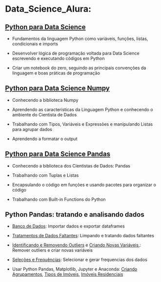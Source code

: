 # Data_Science_Alura:

## [Python para Data Science](https://github.com/IgorPereiraPinto/Data_Science_Alura/blob/main/Introdu%C3%A7%C3%A3o_Python.ipynb)
- Fundamentos da linguagem Python como variáveis, funções, listas, condicionais e imports 

- Desenvolver lógica de programação voltada para Data Science escrevendo e executando códigos em Python  

- Criar um notebook do zero, seguindo as principais convenções da linguagem e boas práticas de programação 

## [Python para Data Science Numpy](https://github.com/IgorPereiraPinto/Data_Science_Alura/blob/main/Python_Data_Science_Numpy.ipynb)
- Conhecendo a biblioteca Numpy

- Aprendendo as características da Linguagem Python e conhecendo o ambiente do Cientista de Dados

- Trabalhando com Tipos, Variáveis e Expressões e manipulando Listas para agrupar dados

- Aprendendo a formatar o output

## [Python para Data Science Pandas](https://github.com/IgorPereiraPinto/Data_Science_Alura/blob/main/Python_Data_Science_Numpy.ipynb)
- Conhecendo a biblioteca dos Cientistas de Dados: Pandas

- Trabalhando com Tuplas e Listas 

- Encapsulando o código em funções e usando pacotes para organizar o código

- Trabalhando com Built-in Functions do Python

## Python Pandas: tratando e analisando dados  

- [Banco de Dados](https://colab.research.google.com/drive/1J8c_mOq-ZDtNNV7szGFYy0mfTVauH-wo): Importar dados e exportar dataframes

- [Tratamentos de Dados Faltantes](https://colab.research.google.com/drive/1_oHphqROaUx4RgGUdq89DCxLas2Q-Xdk): Limpando e tratando dados faltantes

-  [Identificando e Removendo Outliers](https://colab.research.google.com/drive/1artZBFGzFymmcqNJgyZgfJw9qHI_zYLj) e [Criando Novas Variáveis](https://colab.research.google.com/drive/1HzhcCHAn_BiBQgwLPfAC7rl4eOn4tpWH),: Remover outliers e criar novas variáveis

-  [Seleções e Frequências](https://colab.research.google.com/drive/18XFfW1EebzQBrlJzeoxQmsiCOlFHE1Zc): Selecionar e gerar frequencias dos dados

- Usar Python Pandas, Matplotlib, Jupyter e Anaconda: [Criando Agrupamentos](https://colab.research.google.com/drive/1yxhtIsuWoG0VXq1599l5tB76Ya0S_Mmo), [Tipos de Imóveis](https://colab.research.google.com/drive/1N4lDB1xc_QMT5kXLwaLydW_ZX6zVP_NX), [Imóveis Residenciais](https://colab.research.google.com/drive/1mRKf3ww3ApDXxj9g4bs8I6BWW50KyGGr)



